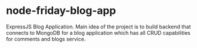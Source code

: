 # node-friday-blog-app
ExpressJS Blog Application. Main idea of the project is to build backend that connects to MongoDB for a blog application which has all CRUD capabilities for comments and blogs service.
